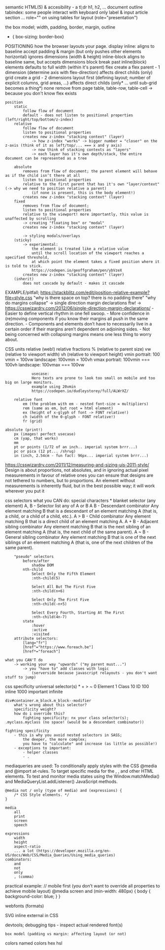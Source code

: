 semantic HTML(5) & accesibility - a tl;dr
    h1, h2, ... document outline
    tabindex: some people interact with keyboard only
    label & input
    article
    section
    ...
    role=""
    on using tables for layout (role="presentation")

the box model;
    width,
    padding,
    border,
    margin,
    outline

* { box-sizing: border-box}

POSITIONING how the browser layouts your page.
    display
        inline:
            aligns to baseline
            accept padding & margin (but only pushes other elements horizontal)
            ignores dimensions (width & height)
        inline-block
            aligns to baseline
            same, but accepts dimensions
        block
            break past inline(block) elements
            defaults to full width (within it's parent)
        flex
            create a flex parent - 1 dimension (determine axis with flex-direction)
            affects direct childs (only)
        grid
            create a grid - 2 dimensions
            layout first (defining layout; number of explicit columns, grid areas, ...)
            affects direct childs (only* ... until sub-grid becomes a thing*)
        none
            remove from page
        table, table-row, table-cell -> because you don't know flex exists

    position
        static
            follow flow of document
            default - does not listen to positional properties (left/right/top/bottom/z-index)
        relative
            follow flow of document
            listen to positional properties
            creates new z-index "stacking context" (layer)
                -> how z-index "works" -> bigger number = "closer" on the z-axis (think of it as left/top/... === x and y axis)
                -> now think of stacking contexts as "layers"
                -> each layer has it's own depth/stack, the entire document can be represented as a tree

        absolute
            removes from flow of document; the parent element will behave as if the child isn’t there at all
            listen to positional properties
            relative to the first parent that has it's own "layer/context" (-> why we need to position relative a parent)
                (if none is present, this is the body element!)
            creates new z-index "stacking context" (layer)
        fixed
            removes from flow of document;
            listen to positional properties
            relative to the viewport! more importantly, this value is unaffected by scrolling
            -> creating "floating box" or "modal"
            creates new z-index "stacking context" (layer)

            -> styling modals/overlays
        (sticky)
            -> experimental:
                the element is treated like a relative value
                until the scroll location of the viewport reaches a specified threshold,
                at which point the element takes a fixed position where it is told to stick.
                https://codepen.io/geoffgraham/pen/ybVzeX
            creates new z-index "stacking context" (layer)
        (inherit)
            does not cascade by default - makes it cascade

EXAMPLE/pitfall;
    https://stackblitz.com/edit/position-relative-example?file=style.css
    "why is there space on top? there is no padding there"
    "why do margins collapse"
        -> single direction margin declarations ftw!
        -> https://csswizardry.com/2012/06/single-direction-margin-declarations/
            - Easier to define vertical rhythm in one fell swoop.
            - More confidence in (re)moving components if you know their margins all push in the same direction.
            - Components and elements don’t have to necessarily live in a certain order if their margins aren’t dependent on adjoining sides.
            - Not being concerned with collapsing margins means one less thing to worry about.

CSS units
    relative (web!)
        relative fractions
            % (relative to parent size)
            vw (relative to viewport width)
            vh (relative to viewport height)
            vmin
                portrait:  100 vmin = 100vw
                landscape: 100vmin = 100vh
            vmax
                portrait: 100vmin === 100vh
                landscape: 100vmax === 100vw

                usecase:
                Hero texts are prone to look too small on mobile and too big on large monitors.
                example using 20vmin
                https://codepen.io/dudleystorey/full/ALWrXZ/

        relative font
            em (the problem with em - nested font-size = multipliers)
            rem (same as em, but root = html element)
            ex (height of x-glyph of font -> FONT relative!)
            ch (width of the 0-glyph - FONT relative!)
            fr (grid)

    absolute (print!)
        px (images! perfect usecase)
        cm (yap, that works)
        mm
        pt or points (1/72 of an inch.. imperial system brrr...)
        pc or pica (12 pt... /shrug)
        in (inch, 2.54cm - fun fact: 96px... imperial system brrr...)

https://csswizardry.com/2011/12/measuring-and-sizing-uis-2011-style/
Design is about proportions, not absolutes, and in ignoring actual pixel measurements in favour of relative ones you can ensure that designs are not tethered to numbers, but to proportions.
An element without measurements is inherently fluid, but in the best possible way; it will work wherever you put it

css selectors
    what you CAN do:
        special characters
            *
                blanket selector (any element)
            A, B - Selector list
                any of A or B
            A B - Descendant combinator
                Any element matching B that is a descendant of an element matching A (that is, a child, or a child of a child, etc.).
            A > B - Child combinator
                Any element matching B that is a direct child of an element matching A.
            A + B - Adjacent sibling combinator
                Any element matching B that is the next sibling of an element matching A (that is, the next child of the same parent).
            A ~ B - General sibling combinator
                Any element matching B that is one of the next siblings of an element matching A (that is, one of the next children of the same parent).

        "pseudo" selectors
            before/after
                shadow DOM
            nth-child
                Select Only the Fifth Element
                :nth-child(5)

                Select All But The First Five
                :nth-child(n+6)

                Select Only The First Five
                :nth-child(-n+5)

                Select Every Fourth, Starting At The First
                :nth-child(4n-7)
            state
                :hover
                :active
                :visited
        attribute selectors:
            [lang="fr"]
            [href^="https://www.foreach.be"]
            [href*="foreach"]

    what you CAN'T do
        -> working your way "upwards" ("my parent must...")
            -> you "have to" add classes with logic
                (serverside because javascript relayouts - you don't want stuff to jump)

css specificity
    universal selector(s) * + > ~
        0
    Element
        1
    Class
        10
    ID
        100
    inline
        1000
    important
        infinite

    div#container.m_block.m_block--modifier
        what's wrong about this selector?
        specificity weight?
        how do i override this?
            fighting specificity: nx your class selector(s); .myclass.myclass (no space! (would be a descendant combinator))

    fighting specificity
        - this is why you avoid nested selectors in SASS;
            the deeper, the more complex;
            you have to "calculate" and increase (as little as possible!)
        - exceptions to important:
            - helper classes
            - .

mediaqueries
are used:
    To conditionally apply styles with the CSS @media and @import at-rules.
    To target specific media for the <link>, <source>, and other HTML elements.
    To test and monitor media states using the Window.matchMedia() and MediaQueryList.addListener() JavaScript methods.

    @media not / only (type of media) and (expressions) {
        /* CSS Style elements. */
    }

    media
        all
        print
        screen
        speech

    expressions
        width
        height
        aspect-ratio
        ... a lot (https://developer.mozilla.org/en-US/docs/Web/CSS/Media_Queries/Using_media_queries)
    combinators:
        and
        not
        only
        , (comma)

practical example:
    // mobile first (you don't want to override all properties to achieve mobile layout)
    @media screen and (min-width: 480px) {
        body {
            background-color: blue;
        }
    }

webfonts (formats)

SVG
    inline
    external
    in CSS

devtools; debugging tips
    - inspect actual rendered font(s)

    box model (padding vs margin: affecting layout (or not)


colors
    named colors
    hex
    hsl